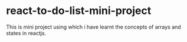 # react-to-do-list-mini-project
This is mini project using which i have learnt the concepts of arrays and states in reactjs.

